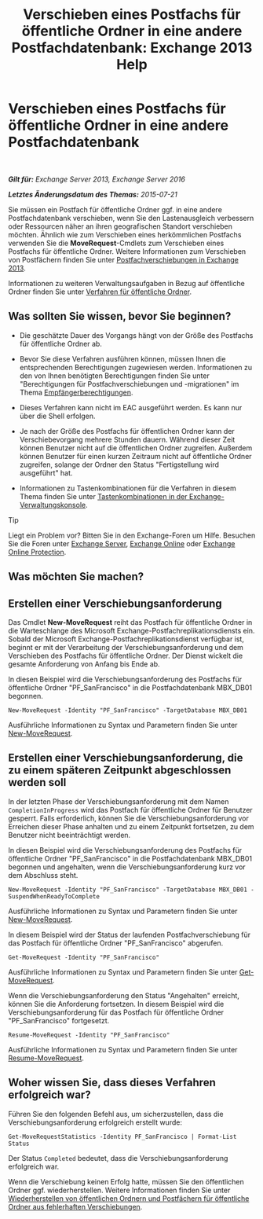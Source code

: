 ﻿---
title: 'Verschieben eines Postfachs für öffentliche Ordner in eine andere Postfachdatenbank: Exchange 2013 Help'
TOCTitle: Verschieben eines Postfachs für öffentliche Ordner in eine andere Postfachdatenbank
ms:assetid: 67601d45-4824-4ae6-9a7e-b645ec3af4d3
ms:mtpsurl: https://technet.microsoft.com/de-de/library/JJ906434(v=EXCHG.150)
ms:contentKeyID: 51409308
ms.date: 04/24/2018
mtps_version: v=EXCHG.150
ms.translationtype: HT
---

# Verschieben eines Postfachs für öffentliche Ordner in eine andere Postfachdatenbank

 

_**Gilt für:** Exchange Server 2013, Exchange Server 2016_

_**Letztes Änderungsdatum des Themas:** 2015-07-21_

Sie müssen ein Postfach für öffentliche Ordner ggf. in eine andere Postfachdatenbank verschieben, wenn Sie den Lastenausgleich verbessern oder Ressourcen näher an ihren geografischen Standort verschieben möchten. Ähnlich wie zum Verschieben eines herkömmlichen Postfachs verwenden Sie die **MoveRequest**-Cmdlets zum Verschieben eines Postfachs für öffentliche Ordner. Weitere Informationen zum Verschieben von Postfächern finden Sie unter [Postfachverschiebungen in Exchange 2013](mailbox-moves-in-exchange-2013-exchange-2013-help.md).

Informationen zu weiteren Verwaltungsaufgaben in Bezug auf öffentliche Ordner finden Sie unter [Verfahren für öffentliche Ordner](public-folder-procedures-exchange-2013-help.md).

## Was sollten Sie wissen, bevor Sie beginnen?

  - Die geschätzte Dauer des Vorgangs hängt von der Größe des Postfachs für öffentliche Ordner ab.

  - Bevor Sie diese Verfahren ausführen können, müssen Ihnen die entsprechenden Berechtigungen zugewiesen werden. Informationen zu den von Ihnen benötigten Berechtigungen finden Sie unter "Berechtigungen für Postfachverschiebungen und -migrationen" im Thema [Empfängerberechtigungen](recipients-permissions-exchange-2013-help.md).

  - Dieses Verfahren kann nicht im EAC ausgeführt werden. Es kann nur über die Shell erfolgen.

  - Je nach der Größe des Postfachs für öffentlichen Ordner kann der Verschiebevorgang mehrere Stunden dauern. Während dieser Zeit können Benutzer nicht auf die öffentlichen Ordner zugreifen. Außerdem können Benutzer für einen kurzen Zeitraum nicht auf öffentliche Ordner zugreifen, solange der Ordner den Status "Fertigstellung wird ausgeführt" hat.

  - Informationen zu Tastenkombinationen für die Verfahren in diesem Thema finden Sie unter [Tastenkombinationen in der Exchange-Verwaltungskonsole](keyboard-shortcuts-in-the-exchange-admin-center-exchange-online-protection-help.md).


> [!TIP]
> Liegt ein Problem vor? Bitten Sie in den Exchange-Foren um Hilfe. Besuchen Sie die Foren unter <A href="https://go.microsoft.com/fwlink/p/?linkid=60612">Exchange Server</A>, <A href="https://go.microsoft.com/fwlink/p/?linkid=267542">Exchange Online</A> oder <A href="https://go.microsoft.com/fwlink/p/?linkid=285351">Exchange Online Protection</A>.



## Was möchten Sie machen?

## Erstellen einer Verschiebungsanforderung

Das Cmdlet **New-MoveRequest** reiht das Postfach für öffentliche Ordner in die Warteschlange des Microsoft Exchange-Postfachreplikationsdiensts ein. Sobald der Microsoft Exchange-Postfachreplikationsdienst verfügbar ist, beginnt er mit der Verarbeitung der Verschiebungsanforderung und dem Verschieben des Postfachs für öffentliche Ordner. Der Dienst wickelt die gesamte Anforderung von Anfang bis Ende ab.

In diesen Beispiel wird die Verschiebungsanforderung des Postfachs für öffentliche Ordner "PF\_SanFrancisco" in die Postfachdatenbank MBX\_DB01 begonnen.

    New-MoveRequest -Identity "PF_SanFrancisco" -TargetDatabase MBX_DB01

Ausführliche Informationen zu Syntax und Parametern finden Sie unter [New-MoveRequest](https://technet.microsoft.com/de-de/library/dd351123\(v=exchg.150\)).

## Erstellen einer Verschiebungsanforderung, die zu einem späteren Zeitpunkt abgeschlossen werden soll

In der letzten Phase der Verschiebungsanforderung mit dem Namen `CompletionInProgress` wird das Postfach für öffentliche Ordner für Benutzer gesperrt. Falls erforderlich, können Sie die Verschiebungsanforderung vor Erreichen dieser Phase anhalten und zu einem Zeitpunkt fortsetzen, zu dem Benutzer nicht beeinträchtigt werden.

In diesen Beispiel wird die Verschiebungsanforderung des Postfachs für öffentliche Ordner "PF\_SanFrancisco" in die Postfachdatenbank MBX\_DB01 begonnen und angehalten, wenn die Verschiebungsanforderung kurz vor dem Abschluss steht.

    New-MoveRequest -Identity "PF_SanFrancisco" -TargetDatabase MBX_DB01 -SuspendWhenReadyToComplete

Ausführliche Informationen zu Syntax und Parametern finden Sie unter [New-MoveRequest](https://technet.microsoft.com/de-de/library/dd351123\(v=exchg.150\)).

In diesem Beispiel wird der Status der laufenden Postfachverschiebung für das Postfach für öffentliche Ordner "PF\_SanFrancisco" abgerufen.

    Get-MoveRequest -Identity "PF_SanFrancisco"

Ausführliche Informationen zu Syntax und Parametern finden Sie unter [Get-MoveRequest](https://technet.microsoft.com/de-de/library/dd335227\(v=exchg.150\)).

Wenn die Verschiebungsanforderung den Status "Angehalten" erreicht, können Sie die Anforderung fortsetzen. In diesem Beispiel wird die Verschiebungsanforderung für das Postfach für öffentliche Ordner "PF\_SanFrancisco" fortgesetzt.

    Resume-MoveRequest -Identity "PF_SanFrancisco"

Ausführliche Informationen zu Syntax und Parametern finden Sie unter [Resume-MoveRequest](https://technet.microsoft.com/de-de/library/ee332320\(v=exchg.150\)).

## Woher wissen Sie, dass dieses Verfahren erfolgreich war?

Führen Sie den folgenden Befehl aus, um sicherzustellen, dass die Verschiebungsanforderung erfolgreich erstellt wurde:

    Get-MoveRequestStatistics -Identity PF_SanFrancisco | Format-List Status

Der Status `Completed` bedeutet, dass die Verschiebungsanforderung erfolgreich war.

Wenn die Verschiebung keinen Erfolg hatte, müssen Sie den öffentlichen Ordner ggf. wiederherstellen. Weitere Informationen finden Sie unter [Wiederherstellen von öffentlichen Ordnern und Postfächern für öffentliche Ordner aus fehlerhaften Verschiebungen](restore-public-folders-and-public-folder-mailboxes-from-failed-moves-exchange-2013-help.md).

